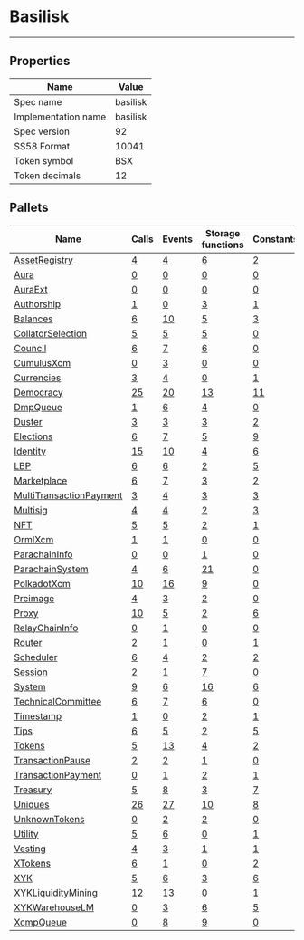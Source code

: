 # Basilisk

---------

## Properties
| Name | Value |
| -------- | -------- |
| Spec name     | basilisk     |
| Implementation name     | basilisk     |
| Spec version     | 92     |
| SS58 Format     | 10041     |
| Token symbol      | BSX     |
| Token decimals      | 12     |

## Pallets
| Name | Calls | Events | Storage functions | Constants | Errors |
| -------- | -------- | -------- | -------- | -------- | -------- |
| [AssetRegistry](assetregistry.md) | [4](assetregistry.md#calls) | [4](assetregistry.md#events) | [6](assetregistry.md#storage-functions) | [2](assetregistry.md#constants) | [8](assetregistry.md#errors) |
| [Aura](aura.md) | [0](aura.md#calls) | [0](aura.md#events) | [0](aura.md#storage-functions) | [0](aura.md#constants) | [0](aura.md#errors) |
| [AuraExt](auraext.md) | [0](auraext.md#calls) | [0](auraext.md#events) | [0](auraext.md#storage-functions) | [0](auraext.md#constants) | [0](auraext.md#errors) |
| [Authorship](authorship.md) | [1](authorship.md#calls) | [0](authorship.md#events) | [3](authorship.md#storage-functions) | [1](authorship.md#constants) | [7](authorship.md#errors) |
| [Balances](balances.md) | [6](balances.md#calls) | [10](balances.md#events) | [5](balances.md#storage-functions) | [3](balances.md#constants) | [8](balances.md#errors) |
| [CollatorSelection](collatorselection.md) | [5](collatorselection.md#calls) | [5](collatorselection.md#events) | [5](collatorselection.md#storage-functions) | [0](collatorselection.md#constants) | [10](collatorselection.md#errors) |
| [Council](council.md) | [6](council.md#calls) | [7](council.md#events) | [6](council.md#storage-functions) | [0](council.md#constants) | [10](council.md#errors) |
| [CumulusXcm](cumulusxcm.md) | [0](cumulusxcm.md#calls) | [3](cumulusxcm.md#events) | [0](cumulusxcm.md#storage-functions) | [0](cumulusxcm.md#constants) | [0](cumulusxcm.md#errors) |
| [Currencies](currencies.md) | [3](currencies.md#calls) | [4](currencies.md#events) | [0](currencies.md#storage-functions) | [1](currencies.md#constants) | [3](currencies.md#errors) |
| [Democracy](democracy.md) | [25](democracy.md#calls) | [20](democracy.md#events) | [13](democracy.md#storage-functions) | [11](democracy.md#constants) | [29](democracy.md#errors) |
| [DmpQueue](dmpqueue.md) | [1](dmpqueue.md#calls) | [6](dmpqueue.md#events) | [4](dmpqueue.md#storage-functions) | [0](dmpqueue.md#constants) | [2](dmpqueue.md#errors) |
| [Duster](duster.md) | [3](duster.md#calls) | [3](duster.md#events) | [3](duster.md#storage-functions) | [2](duster.md#constants) | [6](duster.md#errors) |
| [Elections](elections.md) | [6](elections.md#calls) | [7](elections.md#events) | [5](elections.md#storage-functions) | [9](elections.md#constants) | [17](elections.md#errors) |
| [Identity](identity.md) | [15](identity.md#calls) | [10](identity.md#events) | [4](identity.md#storage-functions) | [6](identity.md#constants) | [16](identity.md#errors) |
| [LBP](lbp.md) | [6](lbp.md#calls) | [6](lbp.md#events) | [2](lbp.md#storage-functions) | [5](lbp.md#constants) | [23](lbp.md#errors) |
| [Marketplace](marketplace.md) | [6](marketplace.md#calls) | [7](marketplace.md#events) | [3](marketplace.md#storage-functions) | [2](marketplace.md#constants) | [12](marketplace.md#errors) |
| [MultiTransactionPayment](multitransactionpayment.md) | [3](multitransactionpayment.md#calls) | [4](multitransactionpayment.md#events) | [3](multitransactionpayment.md#storage-functions) | [3](multitransactionpayment.md#constants) | [7](multitransactionpayment.md#errors) |
| [Multisig](multisig.md) | [4](multisig.md#calls) | [4](multisig.md#events) | [2](multisig.md#storage-functions) | [3](multisig.md#constants) | [14](multisig.md#errors) |
| [NFT](nft.md) | [5](nft.md#calls) | [5](nft.md#events) | [2](nft.md#storage-functions) | [1](nft.md#constants) | [7](nft.md#errors) |
| [OrmlXcm](ormlxcm.md) | [1](ormlxcm.md#calls) | [1](ormlxcm.md#events) | [0](ormlxcm.md#storage-functions) | [0](ormlxcm.md#constants) | [3](ormlxcm.md#errors) |
| [ParachainInfo](parachaininfo.md) | [0](parachaininfo.md#calls) | [0](parachaininfo.md#events) | [1](parachaininfo.md#storage-functions) | [0](parachaininfo.md#constants) | [0](parachaininfo.md#errors) |
| [ParachainSystem](parachainsystem.md) | [4](parachainsystem.md#calls) | [6](parachainsystem.md#events) | [21](parachainsystem.md#storage-functions) | [0](parachainsystem.md#constants) | [8](parachainsystem.md#errors) |
| [PolkadotXcm](polkadotxcm.md) | [10](polkadotxcm.md#calls) | [16](polkadotxcm.md#events) | [9](polkadotxcm.md#storage-functions) | [0](polkadotxcm.md#constants) | [13](polkadotxcm.md#errors) |
| [Preimage](preimage.md) | [4](preimage.md#calls) | [3](preimage.md#events) | [2](preimage.md#storage-functions) | [0](preimage.md#constants) | [6](preimage.md#errors) |
| [Proxy](proxy.md) | [10](proxy.md#calls) | [5](proxy.md#events) | [2](proxy.md#storage-functions) | [6](proxy.md#constants) | [8](proxy.md#errors) |
| [RelayChainInfo](relaychaininfo.md) | [0](relaychaininfo.md#calls) | [1](relaychaininfo.md#events) | [0](relaychaininfo.md#storage-functions) | [0](relaychaininfo.md#constants) | [0](relaychaininfo.md#errors) |
| [Router](router.md) | [2](router.md#calls) | [1](router.md#events) | [0](router.md#storage-functions) | [1](router.md#constants) | [6](router.md#errors) |
| [Scheduler](scheduler.md) | [6](scheduler.md#calls) | [4](scheduler.md#events) | [2](scheduler.md#storage-functions) | [2](scheduler.md#constants) | [4](scheduler.md#errors) |
| [Session](session.md) | [2](session.md#calls) | [1](session.md#events) | [7](session.md#storage-functions) | [0](session.md#constants) | [5](session.md#errors) |
| [System](system.md) | [9](system.md#calls) | [6](system.md#events) | [16](system.md#storage-functions) | [6](system.md#constants) | [6](system.md#errors) |
| [TechnicalCommittee](technicalcommittee.md) | [6](technicalcommittee.md#calls) | [7](technicalcommittee.md#events) | [6](technicalcommittee.md#storage-functions) | [0](technicalcommittee.md#constants) | [10](technicalcommittee.md#errors) |
| [Timestamp](timestamp.md) | [1](timestamp.md#calls) | [0](timestamp.md#events) | [2](timestamp.md#storage-functions) | [1](timestamp.md#constants) | [0](timestamp.md#errors) |
| [Tips](tips.md) | [6](tips.md#calls) | [5](tips.md#events) | [2](tips.md#storage-functions) | [5](tips.md#constants) | [6](tips.md#errors) |
| [Tokens](tokens.md) | [5](tokens.md#calls) | [13](tokens.md#events) | [4](tokens.md#storage-functions) | [2](tokens.md#constants) | [8](tokens.md#errors) |
| [TransactionPause](transactionpause.md) | [2](transactionpause.md#calls) | [2](transactionpause.md#events) | [1](transactionpause.md#storage-functions) | [0](transactionpause.md#constants) | [2](transactionpause.md#errors) |
| [TransactionPayment](transactionpayment.md) | [0](transactionpayment.md#calls) | [1](transactionpayment.md#events) | [2](transactionpayment.md#storage-functions) | [1](transactionpayment.md#constants) | [0](transactionpayment.md#errors) |
| [Treasury](treasury.md) | [5](treasury.md#calls) | [8](treasury.md#events) | [3](treasury.md#storage-functions) | [7](treasury.md#constants) | [5](treasury.md#errors) |
| [Uniques](uniques.md) | [26](uniques.md#calls) | [27](uniques.md#events) | [10](uniques.md#storage-functions) | [8](uniques.md#constants) | [18](uniques.md#errors) |
| [UnknownTokens](unknowntokens.md) | [0](unknowntokens.md#calls) | [2](unknowntokens.md#events) | [2](unknowntokens.md#storage-functions) | [0](unknowntokens.md#constants) | [3](unknowntokens.md#errors) |
| [Utility](utility.md) | [5](utility.md#calls) | [6](utility.md#events) | [0](utility.md#storage-functions) | [1](utility.md#constants) | [1](utility.md#errors) |
| [Vesting](vesting.md) | [4](vesting.md#calls) | [3](vesting.md#events) | [1](vesting.md#storage-functions) | [1](vesting.md#constants) | [6](vesting.md#errors) |
| [XTokens](xtokens.md) | [6](xtokens.md#calls) | [1](xtokens.md#events) | [0](xtokens.md#storage-functions) | [2](xtokens.md#constants) | [19](xtokens.md#errors) |
| [XYK](xyk.md) | [5](xyk.md#calls) | [6](xyk.md#events) | [3](xyk.md#storage-functions) | [6](xyk.md#constants) | [25](xyk.md#errors) |
| [XYKLiquidityMining](xykliquiditymining.md) | [12](xykliquiditymining.md#calls) | [13](xykliquiditymining.md#events) | [0](xykliquiditymining.md#storage-functions) | [1](xykliquiditymining.md#constants) | [9](xykliquiditymining.md#errors) |
| [XYKWarehouseLM](xykwarehouselm.md) | [0](xykwarehouselm.md#calls) | [3](xykwarehouselm.md#events) | [6](xykwarehouselm.md#storage-functions) | [5](xykwarehouselm.md#constants) | [29](xykwarehouselm.md#errors) |
| [XcmpQueue](xcmpqueue.md) | [0](xcmpqueue.md#calls) | [8](xcmpqueue.md#events) | [9](xcmpqueue.md#storage-functions) | [0](xcmpqueue.md#constants) | [5](xcmpqueue.md#errors) |